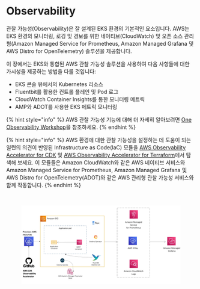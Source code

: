 # Observability

관찰 가능성(Observability)은 잘 설계된 EKS 환경의 기본적인 요소입니다. AWS는 EKS 환경의 모니터링, 로깅 및 경보를 위한 네이티브(CloudWatch) 및 오픈 소스 관리형(Amazon Managed Service for Prometheus, Amazon Managed Grafana 및 AWS Distro for OpenTelemetry) 솔루션을 제공합니다.

이 장에서는 EKS와 통합된 AWS 관찰 가능성 솔루션을 사용하여 다음 사항들에 대한 가시성을 제공하는 방법을 다룰 것입니다:

* EKS 콘솔 뷰에서의 Kubernetes 리소스&#x20;
* Fluentbit를 활용한 컨트롤 플레인 및 Pod 로그&#x20;
* CloudWatch Container Insights를 통한 모니터링 메트릭&#x20;
* AMP와 ADOT를 사용한 EKS 메트릭 모니터링&#x20;



{% hint style="info" %}
AWS 관찰 가능성 기능에 대해 더 자세히 알아보려면 [One Observability Workshop](https://catalog.workshops.aws/observability/en-US)을 참조하세요.
{% endhint %}

{% hint style="info" %}
AWS 환경에 대한 관찰 가능성을 설정하는 데 도움이 되는 일련의 의견이 반영된 Infrastructure as Code(IaC) 모듈을 [AWS Observability Accelerator for CDK](https://aws-observability.github.io/cdk-aws-observability-accelerator/) 및 [AWS Observability Accelerator for Terraform](https://aws-observability.github.io/terraform-aws-observability-accelerator/)에서 탐색해 보세요. 이 모듈들은 Amazon CloudWatch와 같은 AWS 네이티브 서비스와 Amazon Managed Service for Prometheus, Amazon Managed Grafana 및 AWS Distro for OpenTelemetry(ADOT)와 같은 AWS 관리형 관찰 가능성 서비스와 함께 작동합니다.
{% endhint %}

<figure><img src="https://eksworkshop.com/assets/images/cloud-native-architecture-adb6fd725f1e601eac75bdad1eb92785.webp" alt=""><figcaption></figcaption></figure>

<figure><img src="../.gitbook/assets/image (3).png" alt=""><figcaption></figcaption></figure>

